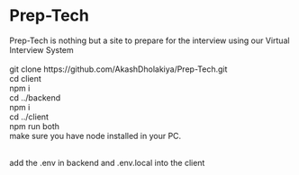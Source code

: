 <h1>Prep-Tech</h1>
Prep-Tech is nothing but a site to prepare for the interview using our Virtual Interview System
<br>
<br>
git clone https://github.com/AkashDholakiya/Prep-Tech.git <br>
cd client <br>
npm i <br>
cd ../backend <br>
npm i <br>
cd ../client <br>
npm run both <br>
make sure you have node installed in your PC.<br>
<br>

add the .env in backend and .env.local into the client

